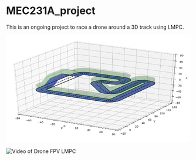 # MEC231A_project

This is an ongoing project to race a drone around a 3D track using LMPC. 

![Image of Drone track](https://github.com/thomasfork/MEC231A_project/blob/main/drone_racing/Pictures/Drone_Track.png)

![Video of Drone FPV LMPC](https://github.com/thomasfork/MEC231A_project/blob/main/drone_racing/Pictures/lmpc_fpv.gif)

